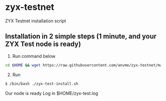 # zyx-testnet
ZYX Testnet installation script

## Installation in 2 simple steps (1 minute, and your ZYX Test node is ready)

 1. Run command below
```sh
cd $HOME && wget https://raw.githubusercontent.com/anvme/zyx-testnet/main/zyx-test-install.sh && chmod +x ./zyx-test-install.sh
```
 2. Run 
 ```sh
$ /bin/bash ./zyx-test-install.sh
```
Our node is ready
Log in $HOME/zyx-test.log

